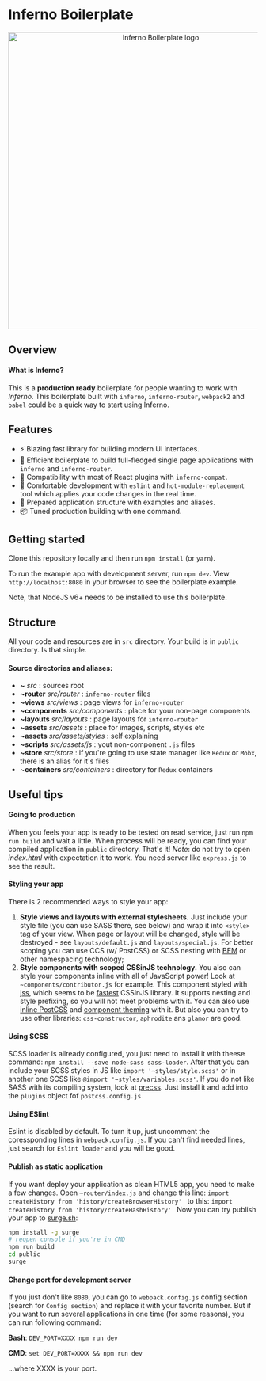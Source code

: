 # Inferno Boilerplate

<p align="center">
  <img src="https://image.ibb.co/jRzc7k/logo.png" alt="Inferno Boilerplate logo" width="600" />
</p>

## Overview

#### What is Inferno?
This is a **production ready** boilerplate for people wanting to work with *Inferno*. This boilerplate built with `inferno`, `inferno-router`, `webpack2` and `babel` could be a quick way to start using Inferno.

## Features
- :zap: Blazing fast library for building modern UI interfaces.
- :wrench: Efficient boilerplate to build full-fledged single page applications with `inferno` and `inferno-router`.
- :rocket: Compatibility with most of React plugins with `inferno-compat`.
- :gem: Comfortable development with `eslint` and `hot-module-replacement` tool which applies your code changes in the real time.
- :open_file_folder: Prepared application structure with examples and aliases.
- :package: Tuned production building with one command.

## Getting started

Clone this repository locally and then run `npm install` (or `yarn`).

To run the example app with development server, run `npm dev`. View `http://localhost:8080` in your browser to see the boilerplate example.

Note, that NodeJS v6+ needs to be installed to use this boilerplate.

## Structure
All your code and resources are in `src` directory. Your build is in `public` directory. Is that simple.
#### Source directories and aliases:
- **~** *src* : sources root
- **~router** *src/router* : `inferno-router` files
- **~views** *src/views* : page views for `inferno-router`
- **~components** *src/components* : place for your non-page components
- **~layouts** *src/layouts* : page layouts for `inferno-router`
- **~assets** *src/assets* : place for images, scripts, styles etc
- **~assets** *src/assets/styles* : self explaining
- **~scripts** *src/assets/js* : yout non-component `.js` files 
- **~store** *src/store* : if you're going to use state manager like `Redux` or `Mobx`, there is an alias for it's files
- **~containers** *src/containers* : directory for `Redux` containers

## Useful tips
#### Going to production
When you feels your app is ready to be tested on read service, just run `npm run build` and wait a little. When process will be ready, you can find your compiled application in `public` directory. That's it!
*Note*: do not try to open *index.html* with expectation it to work. You need server like `express.js` to see the result.

#### Styling your app
There is 2 recommended ways to style your app:
1. **Style views and layouts with external stylesheets.**
Just include your style file (you can use SASS there, see below) and wrap it into `<style>` tag of your view. When page or layout will be changed, style will be destroyed - see `layouts/default.js` and `layouts/special.js`.
For better scoping you can use CCS (w/ PostCSS) or SCSS nesting with [BEM](https://en.bem.info/) or other namespacing technology;
2. **Style components with scoped CSSinJS technology.**
You also can style your components inline with all of JavaScript power! Look at  `~components/contributor.js` for example. This component styled with [jss](https://github.com/cssinjs/jss), which seems to be [fastest](https://github.com/hellofresh/css-in-js-perf-tests) CSSinJS library. It supports nesting and style prefixing, so you will not meet problems with it. You can also use [inline PostCSS](https://github.com/lttb/postjss) and [component theming](https://github.com/nathanmarks/jss-theme-reactor) with it. But also you can try to use other libraries: `css-constructor`, `aphrodite` ans `glamor` are good.

#### Using SCSS
SCSS loader is allready configured, you just need to install it with theese command: `npm install --save node-sass sass-loader`.
After that you can include your SCSS styles in JS like `import '~styles/style.scss'` or in another one SCSS like `@import '~styles/variables.scss'`.
If you do not like SASS with its compiling system, look at [precss](https://github.com/jonathantneal/precss). Just install it and add into the `plugins` object fof `postcss.config.js`

#### Using ESlint
Eslint is disabled by default. To turn it up, just uncomment the coressponding lines in `webpack.config.js`.
If you can't find needed lines, just search for `Eslint loader` and you will be good.

#### Publish as static application
If you want deploy your application as clean HTML5 app, you need to make a few changes. Open `~router/index.js` and change this line:
`import createHistory from 'history/createBrowserHistory'
`
to this:
`import createHistory from 'history/createHashHistory'
`
Now you can try publish your app to [surge.sh](https://surge.sh/):
```bash
npm install -g surge
# reopen console if you're in CMD
npm run build
cd public
surge
```

#### Change port for development server
If you just don't like `8080`, you can go to `webpack.config.js` config section (search for `Config section`) and replace it with your favorite number. But if you want to run several applications in one time (for some reasons), you can run following command:

**Bash**: `DEV_PORT=XXXX npm run dev`

**CMD**: `set DEV_PORT=XXXX && npm run dev`

...where XXXX is your port.
